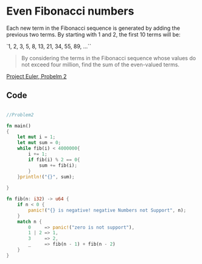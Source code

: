 # Even Fibonacci numbers

Each new term in the Fibonacci sequence is generated by adding the previous two terms. By starting with 1 and 2, the first 10 terms will be:

`1, 2, 3, 5, 8, 13, 21, 34, 55, 89, ...``

> By considering the terms in the Fibonacci sequence whose values do not exceed four million, find the sum of the even-valued terms.


[Project Euler, Probelm 2](https://projecteuler.net/problem=2)

## Code

```rust

//Problem2

fn main()
{
    let mut i = 1;
    let mut sum = 0;
    while fib(i) < 4000000{
        i += 1;
        if fib(i) % 2 == 0{
            sum += fib(i);
        }
    }println!("{}", sum);
    
}

fn fib(n: i32) -> u64 {
	if n < 0 {
		panic!("{} is negative! negative Numbers not Support", n);
	}
	match n {
		0     => panic!("zero is not support"),
		1 | 2 => 1,
		3     => 2,
		_     => fib(n - 1) + fib(n - 2)
	}
}

```
